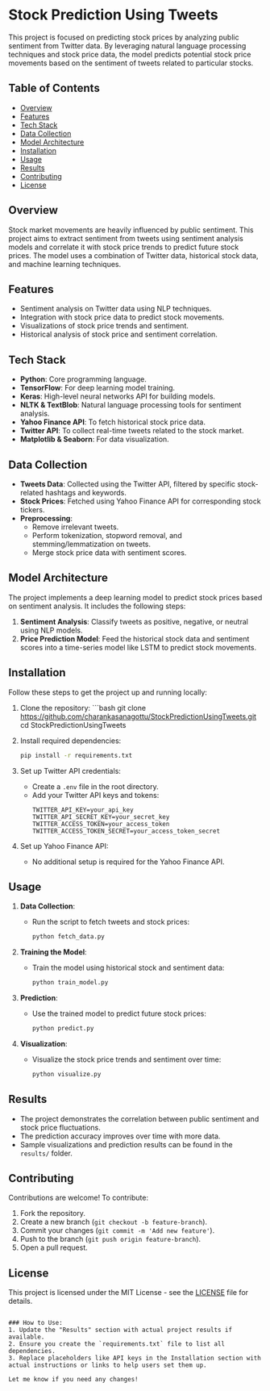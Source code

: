 # Stock Prediction Using Tweets

This project is focused on predicting stock prices by analyzing public
sentiment from Twitter data. By leveraging natural language processing
techniques and stock price data, the model predicts potential stock
price movements based on the sentiment of tweets related to particular
stocks.

## Table of Contents

-   [Overview](#overview)
-   [Features](#features)
-   [Tech Stack](#tech-stack)
-   [Data Collection](#data-collection)
-   [Model Architecture](#model-architecture)
-   [Installation](#installation)
-   [Usage](#usage)
-   [Results](#results)
-   [Contributing](#contributing)
-   [License](#license)

## Overview

Stock market movements are heavily influenced by public sentiment. This
project aims to extract sentiment from tweets using sentiment analysis
models and correlate it with stock price trends to predict future stock
prices. The model uses a combination of Twitter data, historical stock
data, and machine learning techniques.

## Features

-   Sentiment analysis on Twitter data using NLP techniques.
-   Integration with stock price data to predict stock movements.
-   Visualizations of stock price trends and sentiment.
-   Historical analysis of stock price and sentiment correlation.

## Tech Stack

-   **Python**: Core programming language.
-   **TensorFlow**: For deep learning model training.
-   **Keras**: High-level neural networks API for building models.
-   **NLTK & TextBlob**: Natural language processing tools for sentiment
    analysis.
-   **Yahoo Finance API**: To fetch historical stock price data.
-   **Twitter API**: To collect real-time tweets related to the stock
    market.
-   **Matplotlib & Seaborn**: For data visualization.

## Data Collection

-   **Tweets Data**: Collected using the Twitter API, filtered by
    specific stock-related hashtags and keywords.
-   **Stock Prices**: Fetched using Yahoo Finance API for corresponding
    stock tickers.
-   **Preprocessing**:
    -   Remove irrelevant tweets.
    -   Perform tokenization, stopword removal, and
        stemming/lemmatization on tweets.
    -   Merge stock price data with sentiment scores.

## Model Architecture

The project implements a deep learning model to predict stock prices
based on sentiment analysis. It includes the following steps:

1.  **Sentiment Analysis**: Classify tweets as positive, negative, or
    neutral using NLP models.
2.  **Price Prediction Model**: Feed the historical stock data and
    sentiment scores into a time-series model like LSTM to predict stock
    movements.

## Installation

Follow these steps to get the project up and running locally:

1.  Clone the repository: \`\`\`bash git clone
    https://github.com/charankasanagottu/StockPredictionUsingTweets.git
    cd StockPredictionUsingTweets

2. Install required dependencies:
   ```bash
   pip install -r requirements.txt
   ```

3. Set up Twitter API credentials:
   - Create a `.env` file in the root directory.
   - Add your Twitter API keys and tokens:
     ```
     TWITTER_API_KEY=your_api_key
     TWITTER_API_SECRET_KEY=your_secret_key
     TWITTER_ACCESS_TOKEN=your_access_token
     TWITTER_ACCESS_TOKEN_SECRET=your_access_token_secret
     ```

4. Set up Yahoo Finance API:
   - No additional setup is required for the Yahoo Finance API.

## Usage

1. **Data Collection**:
   - Run the script to fetch tweets and stock prices:
     ```bash
     python fetch_data.py
     ```

2. **Training the Model**:
   - Train the model using historical stock and sentiment data:
     ```bash
     python train_model.py
     ```

3. **Prediction**:
   - Use the trained model to predict future stock prices:
     ```bash
     python predict.py
     ```

4. **Visualization**:
   - Visualize the stock price trends and sentiment over time:
     ```bash
     python visualize.py
     ```

## Results

- The project demonstrates the correlation between public sentiment and stock price fluctuations.
- The prediction accuracy improves over time with more data.
- Sample visualizations and prediction results can be found in the `results/` folder.

## Contributing

Contributions are welcome! To contribute:

1. Fork the repository.
2. Create a new branch (`git checkout -b feature-branch`).
3. Commit your changes (`git commit -m 'Add new feature'`).
4. Push to the branch (`git push origin feature-branch`).
5. Open a pull request.

## License

This project is licensed under the MIT License - see the [LICENSE](LICENSE) file for details.
```

### How to Use:
1. Update the "Results" section with actual project results if available.
2. Ensure you create the `requirements.txt` file to list all dependencies.
3. Replace placeholders like API keys in the Installation section with actual instructions or links to help users set them up. 

Let me know if you need any changes!
